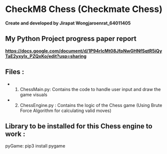 # CheckM8 Chess (Checkmate Chess)
**Create and developed by Jirapat Wongjaroenrat_64011405**


## My Python Project progress paper report
**https://docs.google.com/document/d/1P94rIcMt08JfpNwGHNfSqtR5iQyTaE2yxylx_PZQxKo/edit?usp=sharing**


## Files :
- 1. ChessMain.py:       Contains the code to handle user input and draw the game visuals

- 2. ChessEngine.py :     Contains the logic of the Chess game (Using Brute Force Algorithm for calculating valid moves)

## Library to be installed for this Chess engine to work :

pyGame: pip3 install pygame

